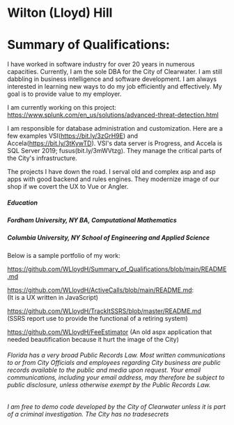 
# Wilton (Lloyd) Hill
# Summary of Qualifications:
I have worked in software industry for over 20 years in numerous capacities. Currently, I am the sole DBA for the City of Clearwater. I am still dabbling in business intelligence and software development. I am always interested in learning new ways to do my job efficiently and effectively. My goal is to provide value to my employer.

I am currently working on this project: https://www.splunk.com/en_us/solutions/advanced-threat-detection.html

I am responsible for database administration and customization. Here are a few examples VSI(https://bit.ly/3zGrH9E) and Accela(https://bit.ly/3tKywTD). VSI's data server is Progress, and Accela is SQL Server 2019; fusus(bit.ly/3mWVtzg). They manage the critical parts of the City's infrastructure.

The projects I have down the road. I serval old and complex asp and asp apps with good backend and rules engines. They modernize image of our shop if we covert  the UX to Vue or Angler.
 
##### Education
##### Fordham University, NY BA, Computational Mathematics
##### Columbia University, NY School of Engineering and Applied Science


Below is a sample portfolio of my work:

https://github.com/WLloydH/Summary_of_Qualifications/blob/main/README.md

https://github.com/WLloydH/ActiveCalls/blob/main/README.md:  
(It is a UX written in JavaScript)

https://github.com/WLloydH/TrackItSSRS/blob/master/README.md  
(SSRS report use to provide the functional of a retiring system)

https://github.com/WLloydH/FeeEstimator 
(An old aspx application that needed beautification because it hurt the image of the City)


###### Florida has a very broad Public Records Law. Most written communications to or from City Officials and employees regarding City business are public records available to the public and media upon request. Your email communications, including your email address, may therefore be subject to public disclosure, unless otherwise exempt by the Public Records Law.

###### I am free to demo code developed by the City of Clearwater unless it is part of a criminal investigation. The City has no tradesecrets
